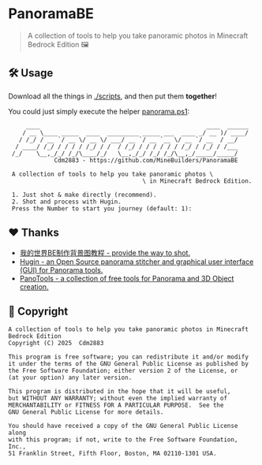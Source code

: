 # PanoramaBE

> A collection of tools to help you take panoramic photos in Minecraft Bedrock Edition 🖼️

## 🛠️ Usage

Download all the things in [./scripts](scripts), and then put them **together**!

You could just simply execute the helper [panorama.ps1](scripts/panorama.ps1):

```
     ____                                               ____  ______
    / __ \____ _____  ____  _________ _____ ___  ____ _/ __ )/ ____/ 
   / /_/ / __ `/ __ \/ __ \/ ___/ __ `/ __ `__ \/ __ `/ __  / __/    
  / ____/ /_/ / / / / /_/ / /  / /_/ / / / / / / /_/ / /_/ / /___    
 /_/    \__,_/_/ /_/\____/_/   \__,_/_/ /_/ /_/\__,_/_____/_____/    
             Cdm2883 - https://github.com/MineBuilders/PanoramaBE

 A collection of tools to help you take panoramic photos \
                                      \ in Minecraft Bedrock Edition.

 1. Just shot & make directly (recommend).
 2. Shot and process with Hugin.
 Press the Number to start you journey (default: 1):
```

## ❤️ Thanks

- [我的世界BE制作背景图教程 - provide the way to shot.](https://www.bilibili.com/video/BV1FS4y1D7uE/?vd_source=9a48570b32372638d931b7d779c9b7e6)
- [Hugin - an Open Source panorama stitcher and graphical user interface (GUI) for Panorama tools.](https://wiki.panotools.org/Hugin)
- [PanoTools - a collection of free tools for Panorama and 3D Object creation.](https://wiki.panotools.org/Panorama_tools)

## 🎈 Copyright

```
A collection of tools to help you take panoramic photos in Minecraft Bedrock Edition
Copyright (C) 2025  Cdm2883

This program is free software; you can redistribute it and/or modify
it under the terms of the GNU General Public License as published by
the Free Software Foundation; either version 2 of the License, or
(at your option) any later version.

This program is distributed in the hope that it will be useful,
but WITHOUT ANY WARRANTY; without even the implied warranty of
MERCHANTABILITY or FITNESS FOR A PARTICULAR PURPOSE.  See the
GNU General Public License for more details.

You should have received a copy of the GNU General Public License along
with this program; if not, write to the Free Software Foundation, Inc.,
51 Franklin Street, Fifth Floor, Boston, MA 02110-1301 USA.
```
